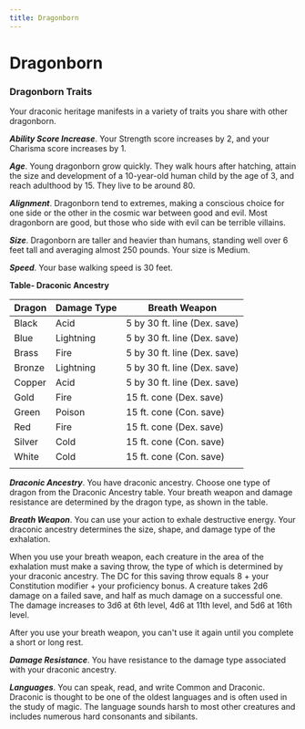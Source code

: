 ---title: Dragonborn---
# Dragonborn

### Dragonborn Traits

Your draconic heritage manifests in a variety of traits you share with other dragonborn.

***Ability Score Increase***. Your Strength score increases by 2, and your Charisma score increases by 1.

***Age***. Young dragonborn grow quickly. They walk hours after hatching, attain the size and development of a 10-year-old human child by the age of 3, and reach adulthood by 15. They live to be around 80.

***Alignment***. Dragonborn tend to extremes, making a conscious choice for one side or the other in the cosmic war between good and evil. Most dragonborn are good, but those who side with evil can be terrible villains.

***Size***. Dragonborn are taller and heavier than humans, standing well over 6 feet tall and averaging almost 250 pounds. Your size is Medium.

***Speed***. Your base walking speed is 30 feet.

**Table- Draconic Ancestry**

| Dragon | Damage Type | Breath Weapon                |
|--------|-------------|------------------------------|
| Black  | Acid        | 5 by 30 ft. line (Dex. save) |
| Blue   | Lightning   | 5 by 30 ft. line (Dex. save) |
| Brass  | Fire        | 5 by 30 ft. line (Dex. save) |
| Bronze | Lightning   | 5 by 30 ft. line (Dex. save) |
| Copper | Acid        | 5 by 30 ft. line (Dex. save) |
| Gold   | Fire        | 15 ft. cone (Dex. save)      |
| Green  | Poison      | 15 ft. cone (Con. save)      |
| Red    | Fire        | 15 ft. cone (Dex. save)      |
| Silver | Cold        | 15 ft. cone (Con. save)      |
| White  | Cold        | 15 ft. cone (Con. save)      |
|        |             |                              |

***Draconic Ancestry***. You have draconic ancestry. Choose one type of dragon from the Draconic Ancestry table. Your breath weapon and damage resistance are determined by the dragon type, as shown in the table.

***Breath Weapon***. You can use your action to exhale destructive energy. Your draconic ancestry determines the size, shape, and damage type of the exhalation.

When you use your breath weapon, each creature in the area of the exhalation must make a saving throw, the type of which is determined by your draconic ancestry. The DC for this saving throw equals 8 + your Constitution modifier + your proficiency bonus. A creature takes 2d6 damage on a failed save, and half as much damage on a successful one. The damage increases to 3d6 at 6th level, 4d6 at 11th level, and 5d6 at 16th level.

After you use your breath weapon, you can't use it again until you complete a short or long rest.

***Damage Resistance***. You have resistance to the damage type associated with your draconic ancestry.

***Languages***. You can speak, read, and write Common and Draconic. Draconic is thought to be one of the oldest languages and is often used in the study of magic. The language sounds harsh to most other creatures and includes numerous hard consonants and sibilants.

